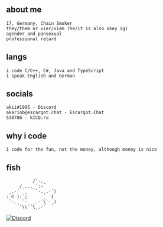 ## about me
    17, Germany, Chain Smoker
    they/them or xier/xiem (he/it is also okey ig)
    agender and pansexual
    professional retard
    
## langs
    i code C/C++, C#, Java and TypeScript
    i speak English and German

## socials
    akii#1995 - Discord
    akarinb@escargot.chat - Escargot.Chat
    538786 - kICQ.ru
    
## why i code
    i code for the fun, not the money, although money is nice

## fish
```
          /`·.¸
     /¸...¸`:·
 ¸.·´  ¸   `·.¸.·´)
: © ):´;      ¸  {
 `·.¸ `·  ¸.·´\`·¸)
     `\\´´\¸.·´
```

[![Discord](https://discord.c99.nl/widget/theme-2/587035769424707586.png)]()
